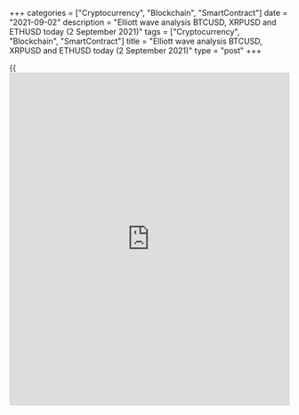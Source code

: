 +++
categories = ["Cryptocurrency", "Blockchain", "SmartContract"]
date = "2021-09-02"
description = "Elliott wave analysis BTCUSD, XRPUSD and ETHUSD today (2 September 2021)"
tags = ["Cryptocurrency", "Blockchain", "SmartContract"]
title = "Elliott wave analysis BTCUSD, XRPUSD and ETHUSD today (2 September 2021)"
type = "post"
+++

{{<iframe id="large-banner" src="https://www.bounty.group/#slide=26.0" width="100%" height="600" scrolling="no" style="border: 0px solid rgb(216, 221, 230); border-radius: 3px;">}}

2021-09-02

2021-09-02

Short-term forecast for BTCUSD, XRPUSD and ETHUSD 02.09.2021Roman Onegin

I welcome my readers!

I have prepared a short-term cryptocurrency forecast based on Elliott
wave analysis of Bitcoin, Ripple, and Ethereum. I offer entry signals to
trade each cryptocurrency.

The cryptocurrency market continues rising. The ETHUSD could go up a
little higher than previously expected.

The article covers the following subjects:

##  **Elliott wave Bitcoin analysis**

The most recent BTCUSD chart section displays the structure of the final
leg of the upward impulse wave (C). The sideways corrective wave 4 must
have completed as a double three [W]-[X]-[Y]. The Bitcoin price is now
rising in wave 5. The market could go up to a level of 51100.00. Next,
the market should turn down and start declining. One could enter buy
trades in the current situation.

### Trading plan for [BTCUSD][1] today:

Buy 49387.74, TP 51100.00

* * *

##  **Elliott wave Ripple analysis**

During the last two weeks, the market has been forming the corrective
wave [4]. Wave [4] must have completed, it is composed of sub-waves
(A)-(B)-(C). The price is now rising in wave [5], which could end at a
level of 1.402. Wave [5] will conclude the linking wave (X) of a larger
degree. After the indicated level is reached, there should start a new
bearish wave. One could enter buy trades in the current situation.

### Trading plan for [XRPUSD][2] **** today:

Buy 1.241, TP 1.402

* * *

##  **Elliott wave Ethereum analysis**

The ETHUSD market is forming the upward wave [C] as an impulse
(1)-(2)-(3)-(4)-(5). There is now developing the final leg of the [C]
impulse, sub-wave (5). Wave (5) could be a five-wave impulse 1-2-3-4-5,
as outlined in the chart. The Ethereum price should continue rising to a
level of 3950.00, forming sub-waves [4]-[5]. Next, the market could down
a little in correction 4. One could open purchases in the current
situation.

### Trading plan for [ETHUSD][3] **** today:

Buy 3750.11, TP 3950.00

* * *

P.S. Did you like my article? Share it in social networks: it will be
the best “thank you" :)

Ask me questions and comment below. I’ll be glad to answer your
questions and give necessary explanations.

 **Useful links:**

  * I recommend trying to trade with a reliable broker [here][4]. The system allows you to trade by yourself or copy successful traders from all across the globe.
  * Use my promo-code BLOG for getting deposit bonus 50% on LiteForex platform. Just enter this code in the appropriate field while [depositing][5] your trading account.
  * Telegram chat for traders: <t.me/liteforexengchat>. We are sharing the signals and trading experience
  * Telegram channel with high-quality analytics, Forex reviews, training articles, and other useful things for traders <t.me/liteforex>

## Price chart of BTCUSD in real time mode

The content of this article reflects the author’s opinion and does not
necessarily reflect the official position of LiteForex. The material
published on this page is provided for informational purposes only and
should not be considered as the provision of investment advice for the
purposes of Directive 2004/39/EC.

Rate this article:

{{value}}

( {{count}} {{title}} )

   1. my.liteforex.com/trading/chart?symbol=BTCUSD
   2. my.liteforex.com/trading/chart?symbol=XRPUSD
   3. my.liteforex.com/trading/chart?symbol=ETHUSD
   4. my.liteforex.com/?category=analysts-opinions&slug=short-term-forecast-for-[BTC](https://www.playgroundfx.com/blog/who-is-the-creator-of-bitcoin/)usd-xrpusd-and-ethusd-02092021&openPopup=%2Fregistration%2Fpopup&utm_source=blog&utm_medium=article&utm_campaign=bonus
   5. my.liteforex.com/deposit/?category=analysts-opinions&slug=short-term-forecast-for-[BTC](https://www.playgroundfx.com/blog/who-is-the-creator-of-bitcoin/)usd-xrpusd-and-ethusd-02092021&promo_code=BLOG&utm_source=blog&utm_medium=article&utm_campaign=bonus